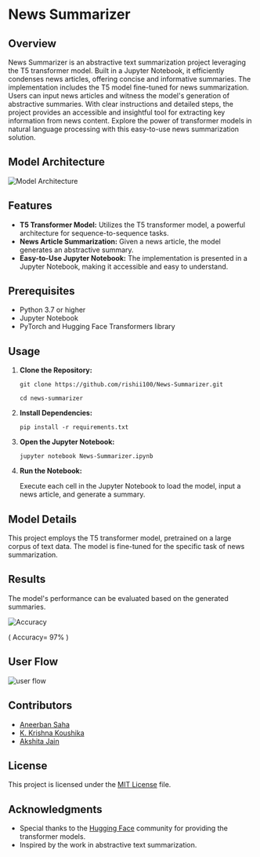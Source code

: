# News Summarizer

## Overview

News Summarizer is an abstractive text summarization project leveraging the T5 transformer model. Built in a Jupyter Notebook, it efficiently condenses news articles, offering concise and informative summaries. The implementation includes the T5 model fine-tuned for news summarization. Users can input news articles and witness the model's generation of abstractive summaries. With clear instructions and detailed steps, the project provides an accessible and insightful tool for extracting key information from news content. Explore the power of transformer models in natural language processing with this easy-to-use news summarization solution.

## Model Architecture

![Model Architecture](https://github.com/rishii100/News-Summarizer/assets/98979613/537de912-1739-491d-9d1c-0c8f7c5843a1)


## Features

- **T5 Transformer Model:** Utilizes the T5 transformer model, a powerful architecture for sequence-to-sequence tasks.
- **News Article Summarization:** Given a news article, the model generates an abstractive summary.
- **Easy-to-Use Jupyter Notebook:** The implementation is presented in a Jupyter Notebook, making it accessible and easy to understand.

## Prerequisites

- Python 3.7 or higher
- Jupyter Notebook
- PyTorch and Hugging Face Transformers library

## Usage

1. **Clone the Repository:**

    ```
    git clone https://github.com/rishii100/News-Summarizer.git
    ```
    ```
    cd news-summarizer
    ```

2. **Install Dependencies:**

    ```
    pip install -r requirements.txt
    ```

3. **Open the Jupyter Notebook:**

    ```
    jupyter notebook News-Summarizer.ipynb
    ```

4. **Run the Notebook:**

    Execute each cell in the Jupyter Notebook to load the model, input a news article, and generate a summary.

## Model Details

This project employs the T5 transformer model, pretrained on a large corpus of text data. The model is fine-tuned for the specific task of news summarization.

## Results

The model's performance can be evaluated based on the generated summaries.

![Accuracy](https://github.com/rishii100/News-Summarizer/assets/98979613/4c70b3ce-eb5a-4452-b462-0c414bdf9d0a)

( Accuracy= 97% )

## User Flow
![user flow](https://github.com/rishii100/News-Summarizer/assets/98979613/de3255c5-ea83-4e88-9f93-7bc01ac2f1fb)

## Contributors

- [Aneerban Saha](#)
- [K. Krishna Koushika](https://github.com/koushika6)
- [Akshita Jain](https://github.com/Akshita132)

## License

This project is licensed under the [MIT License](LICENSE) file.

## Acknowledgments

- Special thanks to the [Hugging Face](https://huggingface.co/) community for providing the transformer models.
- Inspired by the work in abstractive text summarization.

